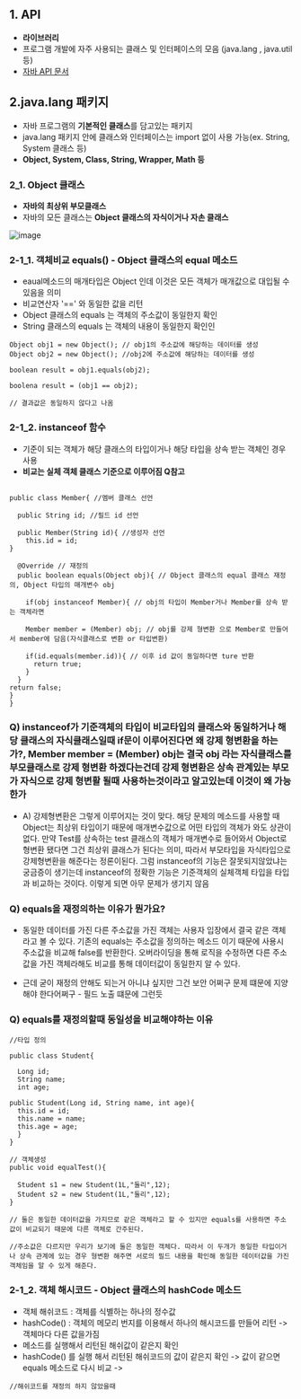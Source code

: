 ## 1. API
+ **라이브러리**
+ 프로그램 개발에 자주 사용되는 클래스 및 인터페이스의 모음 (java.lang , java.util 등)
+ [자바 API 문서](https://docs.oracle.com/en/java/javase/index.html)

## 2.java.lang 패키지
+ 자바 프로그램의 **기본적인 클래스**를 담고있는 패키지
+ java.lang 패키지 안에 클래스와 인터페이스는 import 없이 사용 가능(ex. String, System 클래스 등)
+ **Object, System, Class, String, Wrapper, Math 등**

### 2_1. Object 클래스
+ **자바의 최상위 부모클래스**
+ 자바의 모든 클래스는 **Object 클래스의 자식이거나 자손 클래스**

![image](https://github.com/jjhh1234/Buil_Study/assets/105401500/27ac43ab-5472-468c-9d1a-8f6a5c4b6dec)

### 2-1_1. 객체비교 equals() - Object 클래스의 equal 메소드
+ eaual메소드의 매개타입은 Object 인데 이것은 모든 객체가 매개값으로 대입될 수 있음을 의미
+ 비교연산자 '==' 와 동일한 값을 리턴
+ Object 클래스의 equals 는 객체의 주소값이 동일한지 확인
+ String 클래스의 equals 는 객체의 내용이 동일한지 확인인

```
Object obj1 = new Object(); // obj1의 주소값에 해당하는 데이터를 생성
Object obj2 = new Object(); //obj2에 주소값에 해당하는 데이터를 생성

boolean result = obj1.equals(obj2);

boolena result = (obj1 == obj2);

// 결과값은 동일하지 않다고 나옴

```

### 2-1_2. instanceof 함수
+ 기준이 되는 객체가 해당 클래스의 타입이거나 해당 타입을 상속 받는 객체인 경우 사용
+ **비교는 실체 객체 클래스 기준으로 이루어짐 Q참고**

```

public class Member{ //멤버 클래스 선언

  public String id; //필드 id 선언

  public Member(String id){ //생성자 선언
    this.id = id;
}

  @Override // 재정의
  public boolean equals(Object obj){ // Object 클래스의 equal 클래스 재정의, Object 타입의 매개변수 obj

    if(obj instanceof Member){ // obj의 타입이 Member거나 Member를 상속 받는 객체라면

    Member member = (Member) obj; // obj를 강제 형변환 으로 Member로 만들어서 member에 담음(자식클래스로 변환 or 타입변환)

    if(id.equals(member.id)){ // 이후 id 값이 동일하다면 ture 반환
      return true;
    }
  }
return false;
}
}

```

### Q) instanceof가 기준객체의 타입이 비교타입의 클래스와 동일하거나 해당 클래스의 자식클래스일때 if문이 이루어진다면 왜 강제 형변환을 하는가?, Member member = (Member) obj는 결국 obj 라는 자식클래스를 부모클래스로 강제 형변환 하겠다는건데 강제 형변환은 상속 관계있는 부모가 자식으로 강제 형변활 될때 사용하는것이라고 알고있는데 이것이 왜 가능한가
+ A) 강제형변환은 그렇게 이루어지는 것이 맞다. 해당 문제의  메소드를 사용할 때 Object는 최상위 타입이기 때문에 매개변수값으로 어떤 타입의 객체가 와도 상관이 없다. 만약 Test를 상속하는 test 클래스의 객체가 매개변수로 들어와서 Object로 형변환 됐다면 그건 최상위 클래스가 된다는 의미, 따라서 부모타입을 자식타입으로 강제형변환을 해준다는 정론이된다. 그럼 instanceof의 기능은 잘못되지않았냐는 궁금증이 생기는데 instanceof의 정확한 기능은 기준객체의 실체객체 타입을 타입과 비교하는 것이다. 이렇게 되면 아무 문제가 생기지 않음 

### Q) equals을 재정의하는 이유가 뭔가요?
+ 동일한 데이터를 가진 다른 주소값을 가진 객체는 사용자 입장에서 결국 같은 객체라고 볼 수 있다. 기존의 equals는 주소값을 정의하는 메소드 이기 때문에 사용시 주소값을 비교해 false를 반환한다. 오버라이딩을 통해 로직을 수정하면 다른 주소값을 가진 객체라해도 비교를 통해 데이터값이 동일한지 알 수 있다.
   
+ 근데 굳이 재정의 안해도 되는거 아니냐 싶지만 그건 보안 어쩌구 문제 떄문에 지양해야 한다어쩌구 - 필드 노출 떄문에 그런듯

### Q) equals를 재정의할때 동일성을 비교해야하는 이유
```
//타입 정의

public class Student{

  Long id;
  String name;
  int age;

public Student(Long id, String name, int age){
  this.id = id;
  this.name = name;
  this.age = age;
  }
}

```

```
// 객체생성
public void equalTest(){

  Student s1 = new Student(1L,"둘리",12);
  Student s2 = new Student(1L,"둘리",12);
}

// 둘은 동일한 데이터값을 가지므로 같은 객체라고 할 수 있지만 equals를 사용하면 주소값이 비교되기 때문에 다른 객체로 간주된다.

//주소값은 다르지만 우리가 보기에 둘은 동일한 객체다. 따라서 이 두개가 동일한 타입이거나 상속 관계에 있는 경우 형변환 해주면 서로의 필드 내용을 확인해 동일한 데이터값을 가진 객체임을 알 수 있게 해준다.
```

### 2-1_2. 객체 해시코드 - Object 클래스의 hashCode 메소드
+ 객체 해쉬코드 : 객체를 식별하는 하나의 정수값
+ hashCode() : 객체의 메모리 번지를 이용해서 하나의 해시코드를 만들어 리턴 -> 객체마다 다른 값을가짐 
+ 메소드를 실행해서 리턴된 해쉬값이 같은지 확인
+ hashCode() 를 실행 해서 리턴된 해쉬코드의 값이 같은지 확인 -> 값이 같으면 equals 메소드로 다시 비교 -> 

```
//해쉬코드를 재정의 하지 않았을때 

```



















